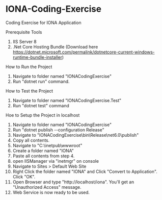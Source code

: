 # IONA-Coding-Exercise
Coding Exercise for IONA Application

Prerequisite Tools
1. IIS Server 8
2. .Net Core Hosting Bundle (Download here https://dotnet.microsoft.com/permalink/dotnetcore-current-windows-runtime-bundle-installer)

How to Run the Project
1. Navigate to folder named "IONACodingExercise"
2. Run "dotnet run" command.

How to Test the Project
1. Navigate to folder named "IONACodingExercise.Test"
2. Run "dotnet test" command

Hoe to Setup the Project in localhost
1. Navigate to folder named "IONACodingExercise"
2. Run "dotnet publish --configuration Release"
3. Navigate to "IONACodingExercise\bin\Release\net6.0\publish"
4. Copy all contents.
5. Navigate to "C:\inetpub\wwwroot\"
6. Create a folder named "IONA"
7. Paste all contents from step 4.
8. open IISManager via "inetmgr" on console
9. Navigate to Sites > Default Web Site
10. Right Click the folder named "IONA" and Click "Convert to Application". Click "OK".
11. Open Browser and type "http://localhost/iona". You'll get an "Unauthorized Access" message.
12. Web Service is now ready to be used.
